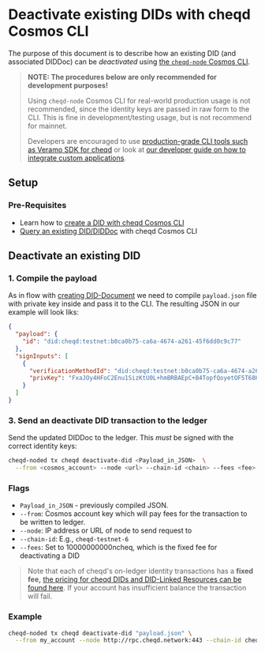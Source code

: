 # Deactivate existing DIDs with cheqd Cosmos CLI

The purpose of this document is to describe how an existing DID (and associated DIDDoc) can be _deactivated_ using [the `cheqd-node` Cosmos CLI](https://docs.cheqd.io/node/getting-started/cheqd-cli).

> **NOTE: The procedures below are only recommended for development purposes!**
>
> Using `cheqd-node` Cosmos CLI for real-world production usage is not recommended, since the identity keys are passed in raw form to the CLI. This is fine in development/testing usage, but is not recommend for mainnet.
>
> Developers are encouraged to use [production-grade CLI tools such as Veramo SDK for cheqd](../../guides/sdk/veramo-sdk-for-cheqd/) or look at [our developer guide on how to integrate custom applications](../developer-guide.md).

## Setup

### Pre-Requisites

* Learn how to [create a DID with cheqd Cosmos CLI](create-did.md)
* [Query an existing DID/DIDDoc](query-did-and-did-document.md) with cheqd Cosmos CLI

## Deactivate an existing DID

### 1. Compile the payload

As in flow with [creating DID-Document](create-did.md) we need to compile `payload.json` file with private key inside and pass it to the CLI.
The resulting JSON in our example will look liks:

```json
{
  "payload": {
    "id": "did:cheqd:testnet:b0ca0b75-ca6a-4674-a261-45f6dd0c9c77"
  },
  "signInputs": [
    {
      "verificationMethodId": "did:cheqd:testnet:b0ca0b75-ca6a-4674-a261-45f6dd0c9c77#key1",
      "privKey": "FxaJOy4HFoC2Enu1SizKtU0L+hmBRBAEpC+B4TopfQoyetOF5T68Ks3db5Yy9ykFdgEboPUes3m6wvXNLpbv+Q=="
    }
  ]
}
```

### 3. Send an deactivate DID transaction to the ledger

Send the updated DIDDoc to the ledger. This _must_ be signed with the correct identity keys:

```bash
cheqd-noded tx cheqd deactivate-did <Payload_in_JSON>  \
  --from <cosmos_account> --node <url> --chain-id <chain> --fees <fee>
```

### Flags

* `Payload_in_JSON` - previously compiled JSON.
* `--from`: Cosmos account key which will pay fees for the transaction to be written to ledger.
* `--node`: IP address or URL of node to send request to
* `--chain-id`: E.g., `cheqd-testnet-6`
* `--fees`: Set to 10000000000ncheq, which is the fixed fee for deactivating a DID

> Note that each of cheqd's on-ledger identity transactions has a **fixed fee,** [the pricing for cheqd DIDs and DID-Linked Resources can be found here](https://docs.cheqd.io/node/architecture/adr-list/adr-005-genesis-parameters#cheqd-module-did-module). If your account has insufficient balance the transaction will fail.

### Example

```bash
cheqd-noded tx cheqd deactivate-did "payload.json" \
  --from my_account --node http://rpc.cheqd.network:443 --chain-id cheqd-testnet-6 --fees 10000000000ncheq
```
